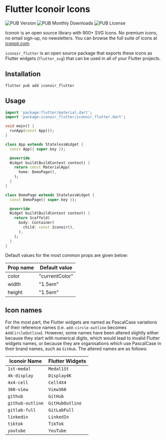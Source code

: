 # Flutter Iconoir Icons

![PUB Version](https://img.shields.io/pub/v/iconoir_flutter?style=flat-square)
![PUB Monthly Downloads](https://img.shields.io/pub/dm/iconoir_flutter?style=flat-square)
![PUB License](https://img.shields.io/npm/l/iconoir_flutter?style=flat-square)

Iconoir is an open source library with 900+ SVG Icons. No premium icons, no email sign-up, no newsletters. You can browse the full suite of icons at [iconoir.com](https://iconoir.com/).

`iconoir_flutter` is an open source package that exports these icons as Flutter widgets (`flutter_svg`) that can be used in all of your Flutter projects.

## Installation

```
flutter pub add iconoir_flutter
```

## Usage

```dart
import 'package:flutter/material.dart';
import 'package:iconoir_flutter/iconoir_flutter.dart';

void main() {
  runApp(const App());
}

class App extends StatelessWidget {
  const App({ super.key });

  @override
  Widget build(BuildContext context) {
    return const MaterialApp(
      home: DemoPage(),
    );
  }
}

class DemoPage extends StatelessWidget {
  const DemoPage({ super.key });

  @override
  Widget build(BuildContext context) {
    return Scaffold(
      body: Container(
        child: const Iconoir(),
      ),
    );
  }
}
```

Default values for the most common props are given below:

| Prop name   | Default value  |
| ----------- | -------------- |
| color       | "currentColor" |
| width       | "1.5em"        |
| height      | "1.5em"        |


## Icon names

For the most part, the Flutter widgets are named as PascalCase variations of their reference names (i.e. `add-circle-outline` becomes `AddCircleOutline`). However, some names have been altered slightly either because they start with numerical digits, which would lead to invalid Flutter widgets names, or because they are organisations which use PascalCase in their brand names, such as `GitHub`. The altered names are as follows:

| Iconoir Name     | Flutter Widgets |
| ---------------- | --------------- |
| `1st-medal`      | `Medal1St`      |
| `4k-display`     | `Display4K`     |
| `4x4-cell`       | `Cell4X4`       |
| `360-view`       | `View360`       |
| `github`         | `GitHub`        |
| `github-outline` | `GitHubOutline` |
| `gitlab-full`    | `GitLabFull`    |
| `linkedin`       | `LinkedIn`      |
| `tiktok`         | `TikTok`        |
| `youtube`        | `YouTube`       |
